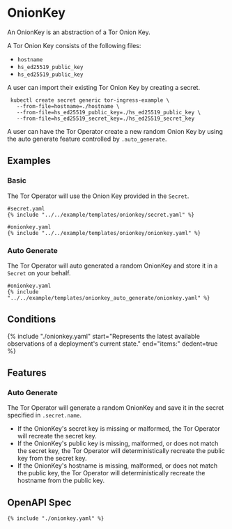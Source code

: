# OnionKey

An OnionKey is an abstraction of a Tor Onion Key.

A Tor Onion Key consists of the following files:

- `hostname`
- `hs_ed25519_public_key`
- `hs_ed25519_public_key`

A user can import their existing Tor Onion Key by creating a secret.

```
 kubectl create secret generic tor-ingress-example \
   --from-file=hostname=./hostname \
   --from-file=hs_ed25519_public_key=./hs_ed25519_public_key \
   --from-file=hs_ed25519_secret_key=./hs_ed25519_secret_key
```

A user can have the Tor Operator create a new random Onion Key by using the
auto generate feature controlled by `.auto_generate`.

## Examples

### Basic

The Tor Operator will use the Onion Key provided in the `Secret`.

```
#secret.yaml
{% include "../../example/templates/onionkey/secret.yaml" %}
```

```
#onionkey.yaml
{% include "../../example/templates/onionkey/onionkey.yaml" %}
```

### Auto Generate

The Tor Operator will auto generated a random OnionKey and store it in a `Secret` on your behalf.

```
#onionkey.yaml
{% include "../../example/templates/onionkey_auto_generate/onionkey.yaml" %}
```

## Conditions

{%
  include "./onionkey.yaml"
  start="Represents the latest available observations of a deployment's current state."
  end="items:"
  dedent=true
%}

## Features

### Auto Generate

The Tor Operator will generate a random OnionKey and save it in the
secret specified in `.secret.name`.

- If the OnionKey's secret key is missing or malformed, the Tor Operator
  will recreate the secret key.
- If the OnionKey's public key is missing, malformed, or does not match
  the secret key, the Tor Operator will deterministically recreate the
  public key from the secret key.
- If the OnionKey's hostname is missing, malformed, or does not match
  the public key, the Tor Operator will deterministically recreate the
  hostname from the public key.

## OpenAPI Spec

```
{% include "./onionkey.yaml" %}
```
